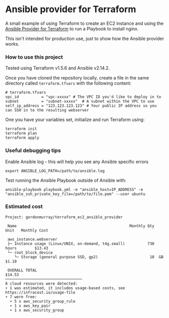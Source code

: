 # Ansible provider for Terraform

A small example of using Terraform to create an EC2 instance and using the [Ansible Provider for Terraform](https://registry.terraform.io/providers/ansible/ansible/latest/docs) to run a Playbook to install nginx.

This isn't intended for production use, just to show how the Ansible provider works.

### How to use this project

Tested using Terraform v1.5.6 and Ansible v2.14.2.

Once you have cloned the repository locally, create a file in the same directory called `terraform.tfvars` with the following content:

```
# terraform.tfvars
vpc_id          = "vpc-xxxxx" # The VPC ID you'd like to deploy in to
subnet          = "subnet-xxxxx"  # A subnet within the VPC to use
self_ip_address = "123.123.123.123" # Your public IP address so you can SSH in to the resulting webserver
```

One you have your variables set, initialize and run Terraform using:

```
terraform init
terraform plan
terraform apply
```

### Useful debugging tips

Enable Ansible log - this will help you see any Ansible specific errors

```
export ANSIBLE_LOG_PATH=/path/to/ansible.log
```


Test running the Ansible Playbook outside of Ansible with:

```
ansible-playbook playbook.yml -e "ansible_host=IP_ADDRESS" -e "ansible_ssh_private_key_file=/path/to/file.pem" --user ubuntu
```

### Estimated cost

```
Project: gordonmurray/terraform_ec2_ansible_provider

 Name                                                  Monthly Qty  Unit   Monthly Cost

 aws_instance.webserver
 ├─ Instance usage (Linux/UNIX, on-demand, t4g.small)          730  hours        $13.43
 └─ root_block_device
    └─ Storage (general purpose SSD, gp2)                       10  GB            $1.10

 OVERALL TOTAL                                                                   $14.53
──────────────────────────────────
8 cloud resources were detected:
∙ 1 was estimated, it includes usage-based costs, see https://infracost.io/usage-file
∙ 7 were free:
  ∙ 5 x aws_security_group_rule
  ∙ 1 x aws_key_pair
  ∙ 1 x aws_security_group
```